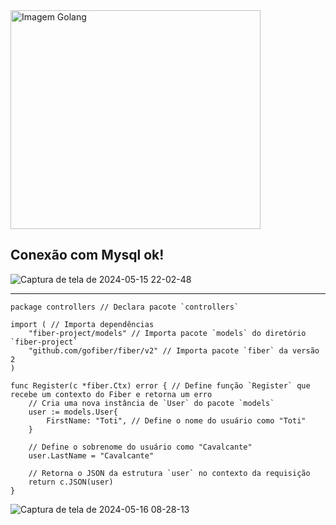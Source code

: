 <div class="container-flex">
  <img src="https://github.com/Romilsonlonan/projeto-go-fiber/assets/90980220/a2c8e078-efcf-4ba9-9cb2-4b9c70059c33" alt="Imagem Golang" style="width: 400px; height: 350px;">
</div>

## Conexão com Mysql ok!

![Captura de tela de 2024-05-15 22-02-48](https://github.com/Romilsonlonan/projeto-go-fiber/assets/90980220/59dccefd-6af6-4261-a873-3bc9350e00aa)

<hr>

```
package controllers // Declara pacote `controllers`

import ( // Importa dependências
    "fiber-project/models" // Importa pacote `models` do diretório `fiber-project`
    "github.com/gofiber/fiber/v2" // Importa pacote `fiber` da versão 2
)

func Register(c *fiber.Ctx) error { // Define função `Register` que recebe um contexto do Fiber e retorna um erro
    // Cria uma nova instância de `User` do pacote `models`
    user := models.User{
        FirstName: "Toti", // Define o nome do usuário como "Toti"
    }

    // Define o sobrenome do usuário como "Cavalcante"
    user.LastName = "Cavalcante"

    // Retorna o JSON da estrutura `user` no contexto da requisição
    return c.JSON(user)
}

```

![Captura de tela de 2024-05-16 08-28-13](https://github.com/Romilsonlonan/projeto-go-fiber/assets/90980220/eb45d396-0237-4ed6-8a90-79c294dc8ff9)



